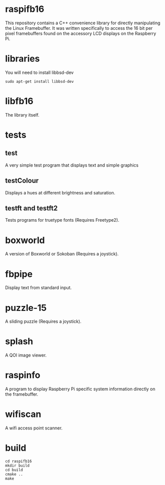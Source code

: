 # raspifb16
This repository contains a C++ convenience library for directly manipulating
the Linux Framebuffer. It was written specifically to access the 16 bit per
pixel framebuffers found on the accessory LCD displays on the Raspberry Pi.

# libraries

You will need to install libbsd-dev

	sudo apt-get install libbsd-dev

# libfb16
The library itself.

# tests
## test
A very simple test program that displays text and simple graphics

## testColour
Displays a hues at different brightness and saturation.

## testft and testft2
Tests programs for truetype fonts (Requires Freetype2).

# boxworld
A version of Boxworld or Sokoban (Requires a joystick).

# fbpipe
Display text from standard input.

# puzzle-15
A sliding puzzle (Requires a joystick).

# splash
A QOI image viewer.

# raspinfo
A program to display Raspberry Pi specific system information directly on
the framebuffer.

# wifiscan
A wifi access point scanner.

# build

	cd raspifb16
	mkdir build
	cd build
	cmake ..
	make

